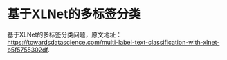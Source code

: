 # 基于XLNet的多标签分类
基于XLNet的多标签分类问题，原文地址： https://towardsdatascience.com/multi-label-text-classification-with-xlnet-b5f5755302df.
